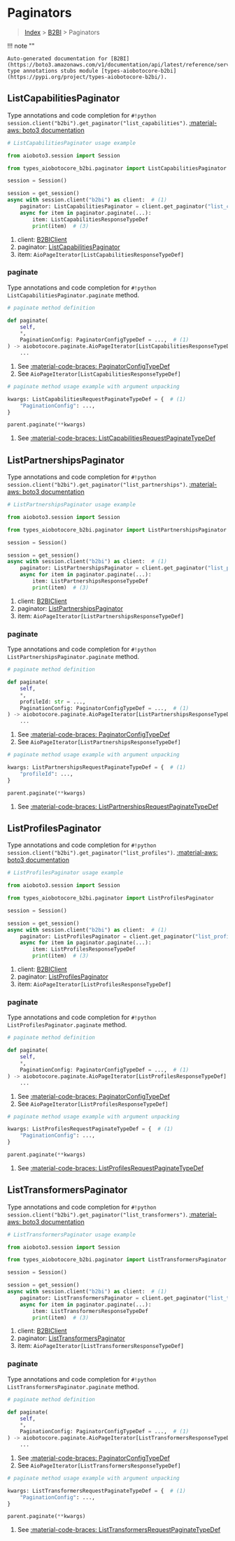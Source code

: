 # Paginators

> [Index](../README.md) > [B2BI](./README.md) > Paginators

!!! note ""

    Auto-generated documentation for [B2BI](https://boto3.amazonaws.com/v1/documentation/api/latest/reference/services/b2bi.html#b2bi)
    type annotations stubs module [types-aiobotocore-b2bi](https://pypi.org/project/types-aiobotocore-b2bi/).

## ListCapabilitiesPaginator

Type annotations and code completion for `#!python session.client("b2bi").get_paginator("list_capabilities")`.
[:material-aws: boto3 documentation](https://boto3.amazonaws.com/v1/documentation/api/latest/reference/services/b2bi/paginator/ListCapabilities.html#B2BI.Paginator.ListCapabilities)

```python
# ListCapabilitiesPaginator usage example

from aioboto3.session import Session

from types_aiobotocore_b2bi.paginator import ListCapabilitiesPaginator

session = Session()

session = get_session()
async with session.client("b2bi") as client:  # (1)
    paginator: ListCapabilitiesPaginator = client.get_paginator("list_capabilities")  # (2)
    async for item in paginator.paginate(...):
        item: ListCapabilitiesResponseTypeDef
        print(item)  # (3)
```

1. client: [B2BIClient](./client.md)
2. paginator: [ListCapabilitiesPaginator](./paginators.md#listcapabilitiespaginator)
3. item: `AioPageIterator[ListCapabilitiesResponseTypeDef]`


### paginate

Type annotations and code completion for `#!python ListCapabilitiesPaginator.paginate` method.

```python
# paginate method definition

def paginate(
    self,
    *,
    PaginationConfig: PaginatorConfigTypeDef = ...,  # (1)
) -> aiobotocore.paginate.AioPageIterator[ListCapabilitiesResponseTypeDef]:  # (2)
    ...
```

1. See [:material-code-braces: PaginatorConfigTypeDef](./type_defs.md#paginatorconfigtypedef)
2. See `AioPageIterator[ListCapabilitiesResponseTypeDef]`


```python
# paginate method usage example with argument unpacking

kwargs: ListCapabilitiesRequestPaginateTypeDef = {  # (1)
    "PaginationConfig": ...,
}

parent.paginate(**kwargs)
```

1. See [:material-code-braces: ListCapabilitiesRequestPaginateTypeDef](./type_defs.md#listcapabilitiesrequestpaginatetypedef)
## ListPartnershipsPaginator

Type annotations and code completion for `#!python session.client("b2bi").get_paginator("list_partnerships")`.
[:material-aws: boto3 documentation](https://boto3.amazonaws.com/v1/documentation/api/latest/reference/services/b2bi/paginator/ListPartnerships.html#B2BI.Paginator.ListPartnerships)

```python
# ListPartnershipsPaginator usage example

from aioboto3.session import Session

from types_aiobotocore_b2bi.paginator import ListPartnershipsPaginator

session = Session()

session = get_session()
async with session.client("b2bi") as client:  # (1)
    paginator: ListPartnershipsPaginator = client.get_paginator("list_partnerships")  # (2)
    async for item in paginator.paginate(...):
        item: ListPartnershipsResponseTypeDef
        print(item)  # (3)
```

1. client: [B2BIClient](./client.md)
2. paginator: [ListPartnershipsPaginator](./paginators.md#listpartnershipspaginator)
3. item: `AioPageIterator[ListPartnershipsResponseTypeDef]`


### paginate

Type annotations and code completion for `#!python ListPartnershipsPaginator.paginate` method.

```python
# paginate method definition

def paginate(
    self,
    *,
    profileId: str = ...,
    PaginationConfig: PaginatorConfigTypeDef = ...,  # (1)
) -> aiobotocore.paginate.AioPageIterator[ListPartnershipsResponseTypeDef]:  # (2)
    ...
```

1. See [:material-code-braces: PaginatorConfigTypeDef](./type_defs.md#paginatorconfigtypedef)
2. See `AioPageIterator[ListPartnershipsResponseTypeDef]`


```python
# paginate method usage example with argument unpacking

kwargs: ListPartnershipsRequestPaginateTypeDef = {  # (1)
    "profileId": ...,
}

parent.paginate(**kwargs)
```

1. See [:material-code-braces: ListPartnershipsRequestPaginateTypeDef](./type_defs.md#listpartnershipsrequestpaginatetypedef)
## ListProfilesPaginator

Type annotations and code completion for `#!python session.client("b2bi").get_paginator("list_profiles")`.
[:material-aws: boto3 documentation](https://boto3.amazonaws.com/v1/documentation/api/latest/reference/services/b2bi/paginator/ListProfiles.html#B2BI.Paginator.ListProfiles)

```python
# ListProfilesPaginator usage example

from aioboto3.session import Session

from types_aiobotocore_b2bi.paginator import ListProfilesPaginator

session = Session()

session = get_session()
async with session.client("b2bi") as client:  # (1)
    paginator: ListProfilesPaginator = client.get_paginator("list_profiles")  # (2)
    async for item in paginator.paginate(...):
        item: ListProfilesResponseTypeDef
        print(item)  # (3)
```

1. client: [B2BIClient](./client.md)
2. paginator: [ListProfilesPaginator](./paginators.md#listprofilespaginator)
3. item: `AioPageIterator[ListProfilesResponseTypeDef]`


### paginate

Type annotations and code completion for `#!python ListProfilesPaginator.paginate` method.

```python
# paginate method definition

def paginate(
    self,
    *,
    PaginationConfig: PaginatorConfigTypeDef = ...,  # (1)
) -> aiobotocore.paginate.AioPageIterator[ListProfilesResponseTypeDef]:  # (2)
    ...
```

1. See [:material-code-braces: PaginatorConfigTypeDef](./type_defs.md#paginatorconfigtypedef)
2. See `AioPageIterator[ListProfilesResponseTypeDef]`


```python
# paginate method usage example with argument unpacking

kwargs: ListProfilesRequestPaginateTypeDef = {  # (1)
    "PaginationConfig": ...,
}

parent.paginate(**kwargs)
```

1. See [:material-code-braces: ListProfilesRequestPaginateTypeDef](./type_defs.md#listprofilesrequestpaginatetypedef)
## ListTransformersPaginator

Type annotations and code completion for `#!python session.client("b2bi").get_paginator("list_transformers")`.
[:material-aws: boto3 documentation](https://boto3.amazonaws.com/v1/documentation/api/latest/reference/services/b2bi/paginator/ListTransformers.html#B2BI.Paginator.ListTransformers)

```python
# ListTransformersPaginator usage example

from aioboto3.session import Session

from types_aiobotocore_b2bi.paginator import ListTransformersPaginator

session = Session()

session = get_session()
async with session.client("b2bi") as client:  # (1)
    paginator: ListTransformersPaginator = client.get_paginator("list_transformers")  # (2)
    async for item in paginator.paginate(...):
        item: ListTransformersResponseTypeDef
        print(item)  # (3)
```

1. client: [B2BIClient](./client.md)
2. paginator: [ListTransformersPaginator](./paginators.md#listtransformerspaginator)
3. item: `AioPageIterator[ListTransformersResponseTypeDef]`


### paginate

Type annotations and code completion for `#!python ListTransformersPaginator.paginate` method.

```python
# paginate method definition

def paginate(
    self,
    *,
    PaginationConfig: PaginatorConfigTypeDef = ...,  # (1)
) -> aiobotocore.paginate.AioPageIterator[ListTransformersResponseTypeDef]:  # (2)
    ...
```

1. See [:material-code-braces: PaginatorConfigTypeDef](./type_defs.md#paginatorconfigtypedef)
2. See `AioPageIterator[ListTransformersResponseTypeDef]`


```python
# paginate method usage example with argument unpacking

kwargs: ListTransformersRequestPaginateTypeDef = {  # (1)
    "PaginationConfig": ...,
}

parent.paginate(**kwargs)
```

1. See [:material-code-braces: ListTransformersRequestPaginateTypeDef](./type_defs.md#listtransformersrequestpaginatetypedef)
